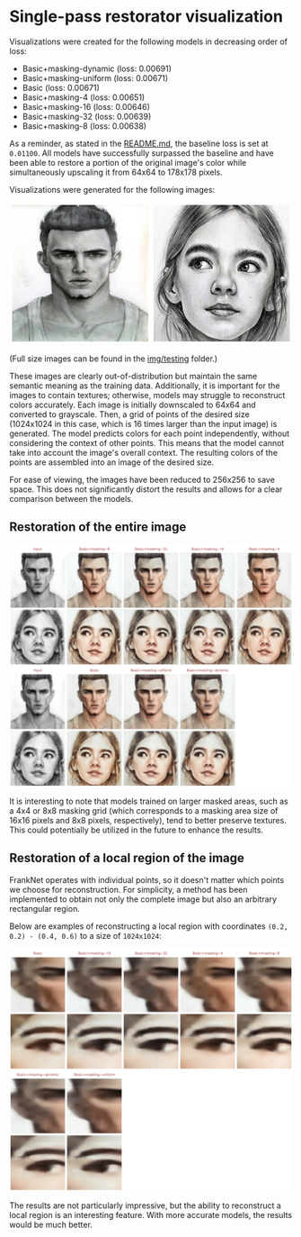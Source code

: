 # Single-pass restorator visualization

Visualizations were created for the following models in decreasing order of loss:

- Basic+masking-dynamic (loss: 0.00691)
- Basic+masking-uniform (loss: 0.00671)
- Basic (loss: 0.00671)
- Basic+masking-4 (loss: 0.00651)
- Basic+masking-16 (loss: 0.00646)
- Basic+masking-32 (loss: 0.00639)
- Basic+masking-8 (loss: 0.00638)

As a reminder, as stated in the [README.md](../README.md), the baseline loss is set at `0.01100`. All models have successfully surpassed the baseline and have been able to restore a portion of the original image's color while simultaneously upscaling it from 64x64 to 178x178 pixels.

Visualizations were generated for the following images:

![](img/testing-grid.jpg)

(Full size images can be found in the [img/testing](img/testing) folder.)

These images are clearly out-of-distribution but maintain the same semantic meaning as the training data. Additionally, it is important for the images to contain textures; otherwise, models may struggle to reconstruct colors accurately. Each image is initially downscaled to 64x64 and converted to grayscale. Then, a grid of points of the desired size (1024x1024 in this case, which is 16 times larger than the input image) is generated. The model predicts colors for each point independently, without considering the context of other points. This means that the model cannot take into account the image's overall context. The resulting colors of the points are assembled into an image of the desired size.

For ease of viewing, the images have been reduced to 256x256 to save space. This does not significantly distort the results and allows for a clear comparison between the models.

## Restoration of the entire image

![](img/visualize-single-pass/full.jpg)

It is interesting to note that models trained on larger masked areas, such as a 4x4 or 8x8 masking grid (which corresponds to a masking area size of 16x16 pixels and 8x8 pixels, respectively), tend to better preserve textures. This could potentially be utilized in the future to enhance the results.

## Restoration of a local region of the image

FrankNet operates with individual points, so it doesn't matter which points we choose for reconstruction. For simplicity, a method has been implemented to obtain not only the complete image but also an arbitrary rectangular region.

Below are examples of reconstructing a local region with coordinates `(0.2, 0.2) - (0.4, 0.6)` to a size of `1024x1024`:

![](img/visualize-single-pass/local.jpg)

The results are not particularly impressive, but the ability to reconstruct a local region is an interesting feature. With more accurate models, the results would be much better.